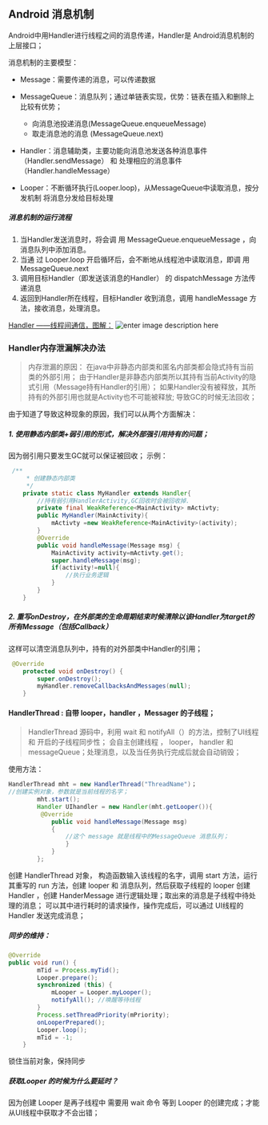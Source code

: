 Android 消息机制
---
 Android中用Handler进行线程之间的消息传递，Handler是 Android消息机制的上层接口；

消息机制的主要模型：
+ Message：需要传递的消息，可以传递数据

+ MessageQueue：消息队列；通过单链表实现，优势：链表在插入和删除上比较有优势；
	+ 向消息池投递消息(MessageQueue.enqueueMessage)
	+ 取走消息池的消息 (MessageQueue.next)

+ Handler：消息辅助类，主要功能向消息池发送各种消息事件（Handler.sendMessage） 和 处理相应的消息事件（Handler.handleMessage）

+ Looper：不断循环执行(Looper.loop)，从MessageQueue中读取消息，按分发机制 将消息分发给目标处理

##### 消息机制的运行流程
1. 当Handler发送消息时，将会调 用	MessageQueue.enqueueMessage	，向消息队列中添加消息。
2. 当通 过	Looper.loop	开启循环后，会不断地从线程池中读取消息，即调 用	MessageQueue.next
3. 调用目标Handler（即发送该消息的Handler） 的	dispatchMessage	方法传递消息
4. 返回到Handler所在线程，目标Handler 收到消息，调用	handleMessage	方法，接收消息，处理消息。

[Handler ——线程间通信，图解：](http://chuantu.biz/t6/193/1514818188x-1404795856.png)
![enter image description here](https://github.com/kiboooo/-/blob/master/Android%E6%B6%88%E6%81%AF%E6%9C%BA%E5%88%B6.png?raw=true)

### Handler内存泄漏解决办法
> 内存泄漏的原因：
> 在java中非静态内部类和匿名内部类都会隐式持有当前类的外部引用；
>  由于Handler是非静态内部类所以其持有当前Activity的隐式引用（Message持有Handler的引用）；
>  如果Handler没有被释放，其所持有的外部引用也就是Activity也不可能被释放; 导致GC的时候无法回收；

由于知道了导致这种现象的原因，我们可以从两个方面解决：
##### 1. 使用静态内部类+弱引用的形式，解决外部强引用持有的问题；
因为弱引用只要发生GC就可以保证被回收；
示例：
```java
 /** 
     * 创建静态内部类 
     */  
    private static class MyHandler extends Handler{  
        //持有弱引用HandlerActivity,GC回收时会被回收掉.  
        private final WeakReference<MainActivity> mActivty;  
        public MyHandler(MainActivity){  
            mActivty =new WeakReference<MainActivity>(activity);  
        }  
        @Override  
        public void handleMessage(Message msg) {  
            MainActivity activity=mActivty.get();  
            super.handleMessage(msg);  
            if(activity!=null){  
                //执行业务逻辑  
            }  
        }  
    }  
```
##### 2. 重写onDestroy，在外部类的生命周期结束时候清除以该Handler为target的所有Message（包括Callback）
这样可以清空消息队列中，持有的对外部类中Handler的引用；
```java
 @Override  
    protected void onDestroy() {  
        super.onDestroy();  
        myHandler.removeCallbacksAndMessages(null);  
    }  
```

#### HandlerThread : 自带 looper，handler ，Messager 的子线程；
> HandlerThread 源码中，利用 wait 和 notifyAll（）的方法，控制了UI线程 和 开启的子线程同步性；
> 会自主创建线程 ，  looper， handler 和 messageQueue；处理消息，以及当任务执行完成后就会自动销毁； 

使用方法：
```java
HandlerThread mht = new HandlerThread("ThreadName")；
//创建实例对象，参数就是当前线程的名字；
        mht.start();
        Handler UIhandler = new Handler(mht.getLooper()){
         @Override
            public void handleMessage(Message msg)
            {
                //这个 message 就是线程中的MessageQueue 消息队列；
                }
            }
        };
```

创建 HandlerThread 对象， 构造函数输入该线程的名字，调用 start 方法，运行其重写的 run 方法，创建 looper 和 消息队列，然后获取子线程的 looper 创建 Handler ，创建 HanderMessage 进行逻辑处理；取出来的消息是子线程中待处理的消息；
可以其中进行耗时的请求操作，操作完成后，可以通过 UI线程的 Handler  发送完成消息；

##### 同步的维持：
```java
@Override  
public void run() {  
        mTid = Process.myTid();  
        Looper.prepare();  
        synchronized (this) {  
            mLooper = Looper.myLooper();  
            notifyAll(); //唤醒等待线程  
        }  
        Process.setThreadPriority(mPriority);  
        onLooperPrepared();  
        Looper.loop();  
        mTid = -1;  
    }  
```
锁住当前对象，保持同步

##### 获取Looper 的时候为什么要延时？
因为创建 Looper 是再子线程中 需要用 wait 命令 等到 Looper 的创建完成；才能从UI线程中获取才不会出错；